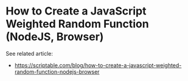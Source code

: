# How to Create a JavaScript Weighted Random Function (NodeJS, Browser)

See related article:

* https://scriptable.com/blog/how-to-create-a-javascript-weighted-random-function-nodejs-browser